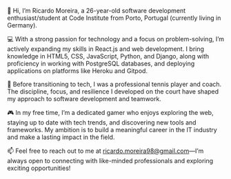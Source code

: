 👋 Hi, I’m Ricardo Moreira, a 26-year-old software development enthusiast/student at Code Institute from Porto, Portugal (currently living in Germany).

💻 With a strong passion for technology and a focus on problem-solving, I’m actively expanding my skills in React.js and web development. I bring knowledge in HTML5, CSS, JavaScript, Python, and Django, along with proficiency in working with PostgreSQL databases, and deploying applications on platforms like Heroku and Gitpod.

🎾 Before transitioning to tech, I was a professional tennis player and coach. The discipline, focus, and resilience I developed on the court have shaped my approach to software development and teamwork.

🎮 In my free time, I’m a dedicated gamer who enjoys exploring the web, staying up to date with tech trends, and discovering new tools and frameworks. My ambition is to build a meaningful career in the IT industry and make a lasting impact in the field.

📫 Feel free to reach out to me at ricardo.moreira98@gmail.com—I’m always open to connecting with like-minded professionals and exploring exciting opportunities!
